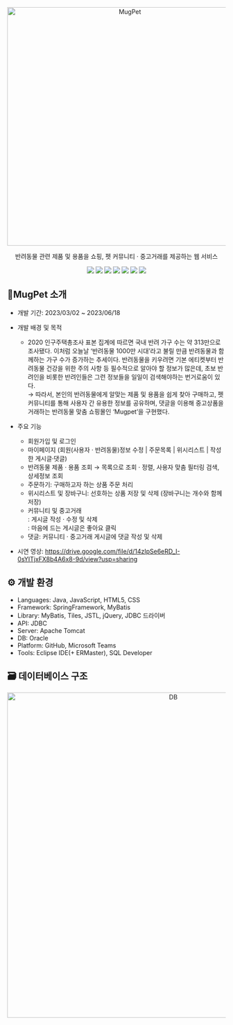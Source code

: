 <div align="center">

<img src="https://drive.google.com/uc?export=view&id=1IoGi2kRMk6JGm0E6CUskuEcPEOzK-FYl" alt="MugPet" width="550px" />


반려동물 관련 제품 및 용품을 쇼핑, 펫 커뮤니티 · 중고거래를 제공하는 웹 서비스

<img src="https://img.shields.io/badge/Java-007396?style=flat&logo=java&logoColor=white" />  
<img src="https://img.shields.io/badge/SpringFramework-6DB33F?style=flat&logo=spring&logoColor=white" /> 
<img src="https://img.shields.io/badge/JavaScript-F7DF1E?style=flat&logo=javascript&logoColor=white" /> 
<img src="https://img.shields.io/badge/HTML5-E34F26?style=flat&logo=html5&logoColor=white" /> 
<img src="https://img.shields.io/badge/CSS-663399?style=flat&logo=css&logoColor=white" /> 
<img src="https://img.shields.io/badge/Apache Tomcat-F8DC75?style=flat&logo=apachetomcat&logoColor=black"/> 
<img src="https://img.shields.io/badge/ORACLE-F80000?style=flat&logo=oracle&logoColor=white"/>  

</div>


## 🐾MugPet 소개


+ 개발 기간: 2023/03/02 ~ 2023/06/18
+ 개발 배경 및 목적
  * 2020 인구주택총조사 표본 집계에 따르면 국내 반려 가구 수는 약 313만으로 조사됐다. 이처럼 오늘날 ‘반려동물 1000만 시대’라고 불릴 만큼 반려동물과 함께하는 가구 수가 증가하는 추세이다. 반려동물을 키우려면 기본 에티켓부터 반려동물 건강을 위한 주의 사항 등 필수적으로 알아야 할 정보가 많은데, 초보 반려인을 비롯한 반려인들은 그런 정보들을 일일이 검색해야하는 번거로움이 있다.
    </br>→ 따라서, 본인의 반려동물에게 알맞는 제품 및 용품을 쉽게 찾아 구매하고, 펫 커뮤니티를 통해 사용자 간 유용한 정보를 공유하며, 댓글을 이용해 중고상품을 거래하는 반려동물 맞춤 쇼핑몰인 ‘Mugpet’을 구현했다.
    
+ 주요 기능
  * 회원가입 및 로그인
  * 마이페이지 (회원(사용자 · 반려동물)정보 수정 | 주문목록 | 위시리스트 | 작성한 게시글·댓글)
  * 반려동물 제품 · 용품 조회 → 목록으로 조회 · 정렬, 사용자 맞춤 필터링 검색, 상세정보 조회
  * 주문하기: 구매하고자 하는 상품 주문 처리
  * 위시리스트 및 장바구니: 선호하는 상품 저장 및 삭제 (장바구니는 개수와 함께 저장)
  * 커뮤니티 및 중고거래</br>: 게시글 작성 · 수정 및 삭제</br>: 마음에 드는 게시글은 좋아요 클릭
  * 댓글: 커뮤니티 · 중고거래 게시글에 댓글 작성 및 삭제
    
+ 시연 영상: https://drive.google.com/file/d/14zIpSe6eRD_I-0sYITjxFX8b4A6x8-9d/view?usp=sharing


## ⚙ 개발 환경


+ Languages: Java, JavaScript, HTML5, CSS
+ Framework: SpringFramework, MyBatis
+ Library: MyBatis, Tiles, JSTL, jQuery, JDBC 드라이버
+ API: JDBC
+ Server: Apache Tomcat
+ DB: Oracle
+ Platform: GitHub, Microsoft Teams
+ Tools: Eclipse IDE(+ ERMaster), SQL Developer

  
## 🗃 데이터베이스 구조


<div align="center">
  <img src="https://drive.google.com/uc?export=view&id=1wG0Fg-EY1-4Me23gQQpnLEsLvHDdA5Ik" alt="DB" width="750px" />
</div><p/>
